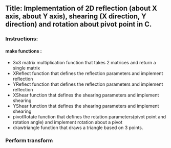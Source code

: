 ## Title: Implementation of 2D reflection (about X axis, about Y axis), shearing (X direction, Y direction) and rotation about pivot point in C.
### Instructions:
#### make functions :

- 3x3 matrix multiplication function that takes 2 matrices and return a single matrix
- XReflect function that defines the reflection parameters and implement reflection
- YReflect function that defines the reflection parameters and implement reflection
- XShear function that defines the shearing parameters and implement shearing
- YShear function that defines the shearing parameters and implement shearing
- pivotRotate function that defines the rotation parameters(pivot point and rotation angle) and implement rotation about a pivot
- drawtriangle function that draws a triangle based on 3 points.

### Perform transform